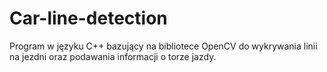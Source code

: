 # Car-line-detection
Program w języku C++ bazujący na bibliotece OpenCV do wykrywania linii na jezdni oraz podawania informacji o torze jazdy. 
